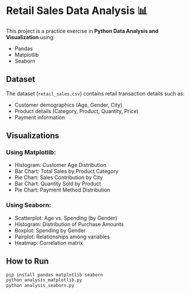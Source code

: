 # Retail Sales Data Analysis 📊

This project is a practice exercise in **Python Data Analysis and Visualization** using:
- Pandas
- Matplotlib
- Seaborn

## Dataset
The dataset (`retail_sales.csv`) contains retail transaction details such as:
- Customer demographics (Age, Gender, City)
- Product details (Category, Product, Quantity, Price)
- Payment information

## Visualizations
### Using Matplotlib:
- Histogram: Customer Age Distribution
- Bar Chart: Total Sales by Product Category
- Pie Chart: Sales Contribution by City
- Bar Chart: Quantity Sold by Product
- Pie Chart: Payment Method Distribution

### Using Seaborn:
- Scatterplot: Age vs. Spending (by Gender)
- Histogram: Distribution of Purchase Amounts
- Boxplot: Spending by Gender
- Pairplot: Relationships among variables
- Heatmap: Correlation matrix

## How to Run
```bash
pip install pandas matplotlib seaborn
python analysis_matplotlib.py
python analysis_seaborn.py
